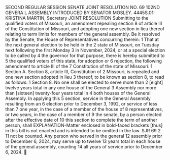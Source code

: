 SECOND REGULAR SESSION
SENATE JOINT RESOLUTION NO. 69
102ND GENERA L ASSEMBLY
INTRODUCED BY SENATOR MOSLEY.
4445S.01I KRISTINA MARTIN, Secretary
JOINT RESOLUTION
Submitting to the qualified voters of Missouri, an amendment repealing section 8 of article III of
the Constitution of Missouri, and adopting one new section in lieu thereof relating to
term limits for members of the general assembly.
Be it resolved by the Senate, the House of Representatives concurring therein:
1 That at the next general election to be held in the
2 state of Missouri, on Tuesday next following the first Monday
3 in November, 2024, or at a special election to be called by
4 the governor for that purpose, there is hereby submitted to
5 the qualified voters of this state, for adoption or
6 rejection, the following amendment to article III of the
7 Constitution of the state of Missouri:
1 Section A. Section 8, article III, Constitution of
2 Missouri, is repealed and one new section adopted in lieu
3 thereof, to be known as section 8, to read as follows:
1 Section 8. No one shall be elected to serve more than
2 [eight] twelve years total in any one house of the General
3 Assembly nor more than [sixteen] twenty-four years total in
4 both houses of the General Assembly. In applying this
5 section, service in the General Assembly resulting from an
6 election prior to December 3, 1992, or service of less than
7 one year, in the case of a member of the house of
8 representatives, or two years, in the case of a member of
9 the senate, by a person elected after the effective date of
10 this section to complete the term of another person, shall
EXPLANATION-Matter enclosed in bold-faced brackets [thus] in this bill is not enacted
and is intended to be omitted in the law.
SJR 69 2
11 not be counted. Any person who served in the general
12 assembly prior to December 6, 2024, may serve up to twelve
13 years total in each house of the general assembly, counting
14 all years of service prior to December 6, 2024.
